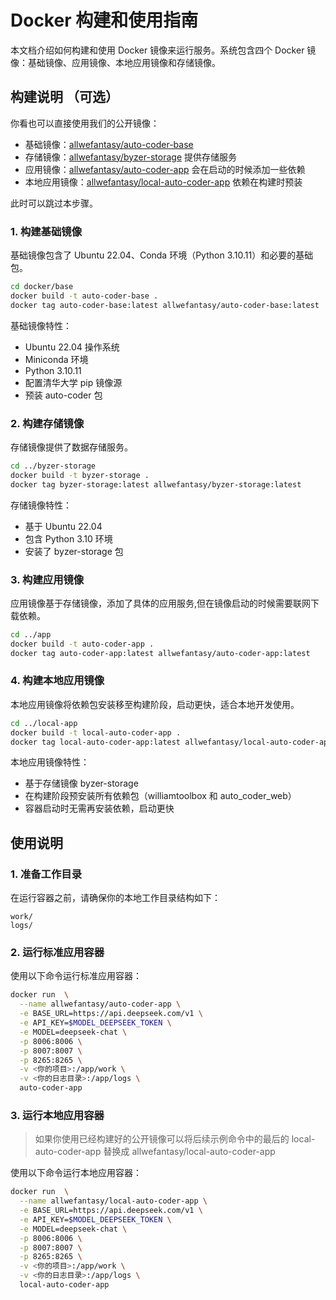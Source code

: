# Docker 构建和使用指南

本文档介绍如何构建和使用 Docker 镜像来运行服务。系统包含四个 Docker 镜像：基础镜像、应用镜像、本地应用镜像和存储镜像。


## 构建说明 （可选）

你看也可以直接使用我们的公开镜像：

- 基础镜像：[allwefantasy/auto-coder-base](https://hub.docker.com/r/allwefantasy/auto-coder-base)
- 存储镜像：[allwefantasy/byzer-storage](https://hub.docker.com/r/allwefantasy/byzer-storage) 提供存储服务
- 应用镜像：[allwefantasy/auto-coder-app](https://hub.docker.com/r/allwefantasy/auto-coder-app) 会在启动的时候添加一些依赖
- 本地应用镜像：[allwefantasy/local-auto-coder-app](https://hub.docker.com/r/allwefantasy/local-auto-coder-app) 依赖在构建时预装

此时可以跳过本步骤。

### 1. 构建基础镜像

基础镜像包含了 Ubuntu 22.04、Conda 环境（Python 3.10.11）和必要的基础包。

```bash
cd docker/base
docker build -t auto-coder-base .
docker tag auto-coder-base:latest allwefantasy/auto-coder-base:latest
```

基础镜像特性：
- Ubuntu 22.04 操作系统
- Miniconda 环境
- Python 3.10.11
- 配置清华大学 pip 镜像源
- 预装 auto-coder 包

### 2. 构建存储镜像

存储镜像提供了数据存储服务。

```bash
cd ../byzer-storage
docker build -t byzer-storage .
docker tag byzer-storage:latest allwefantasy/byzer-storage:latest
```

存储镜像特性：
- 基于 Ubuntu 22.04
- 包含 Python 3.10 环境
- 安装了 byzer-storage 包

### 3. 构建应用镜像

应用镜像基于存储镜像，添加了具体的应用服务,但在镜像启动的时候需要联网下载依赖。

```bash
cd ../app
docker build -t auto-coder-app .
docker tag auto-coder-app:latest allwefantasy/auto-coder-app:latest
```

### 4. 构建本地应用镜像

本地应用镜像将依赖包安装移至构建阶段，启动更快，适合本地开发使用。

```bash
cd ../local-app
docker build -t local-auto-coder-app .
docker tag local-auto-coder-app:latest allwefantasy/local-auto-coder-app:latest
```

本地应用镜像特性：
- 基于存储镜像 byzer-storage
- 在构建阶段预安装所有依赖包（williamtoolbox 和 auto_coder_web）
- 容器启动时无需再安装依赖，启动更快

## 使用说明

### 1. 准备工作目录

在运行容器之前，请确保你的本地工作目录结构如下：

```
work/
logs/
```

### 2. 运行标准应用容器

使用以下命令运行标准应用容器：

```bash
docker run  \
  --name allwefantasy/auto-coder-app \
  -e BASE_URL=https://api.deepseek.com/v1 \
  -e API_KEY=$MODEL_DEEPSEEK_TOKEN \
  -e MODEL=deepseek-chat \
  -p 8006:8006 \
  -p 8007:8007 \
  -p 8265:8265 \
  -v <你的项目>:/app/work \
  -v <你的日志目录>:/app/logs \
  auto-coder-app
```

### 3. 运行本地应用容器

> 如果你使用已经构建好的公开镜像可以将后续示例命令中的最后的 local-auto-coder-app 替换成 allwefantasy/local-auto-coder-app

使用以下命令运行本地应用容器：

```bash
docker run  \
  --name allwefantasy/local-auto-coder-app \
  -e BASE_URL=https://api.deepseek.com/v1 \
  -e API_KEY=$MODEL_DEEPSEEK_TOKEN \
  -e MODEL=deepseek-chat \
  -p 8006:8006 \
  -p 8007:8007 \
  -p 8265:8265 \
  -v <你的项目>:/app/work \
  -v <你的日志目录>:/app/logs \
  local-auto-coder-app
```

